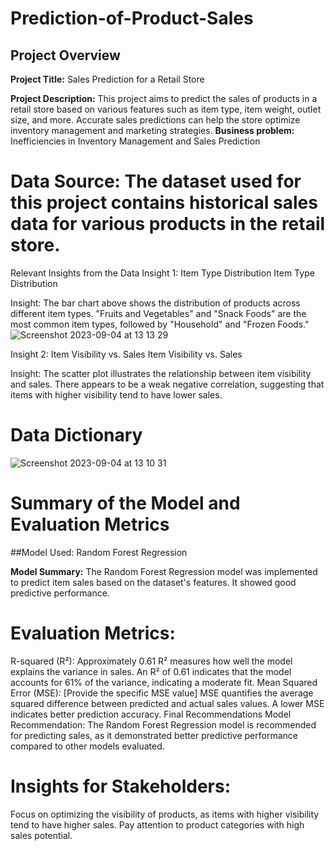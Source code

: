 # Prediction-of-Product-Sales

##  Project Overview
**Project Title:** Sales Prediction for a Retail Store

**Project Description:** This project aims to predict the sales of products in a retail store based on various features such as item type, item weight, outlet size, and more. Accurate sales predictions can help the store optimize inventory management and marketing strategies.
**Business problem:** Inefficiencies in Inventory Management and Sales Prediction


#  Data Source: The dataset used for this project contains historical sales data for various products in the retail store.

Relevant Insights from the Data
Insight 1: Item Type Distribution
Item Type Distribution

Insight: The bar chart above shows the distribution of products across different item types. "Fruits and Vegetables" and "Snack Foods" are the most common item types, followed by "Household" and "Frozen Foods."
![Screenshot 2023-09-04 at 13 13 29](https://github.com/OleFlow/Prediction-of-Product-Sales/assets/106384255/df5cef10-0a3f-4c65-958b-9d84faaeb9e5)

Insight 2: Item Visibility vs. Sales
Item Visibility vs. Sales

Insight: The scatter plot illustrates the relationship between item visibility and sales. There appears to be a weak negative correlation, suggesting that items with higher visibility tend to have lower sales.

#  Data Dictionary
![Screenshot 2023-09-04 at 13 10 31](https://github.com/OleFlow/Prediction-of-Product-Sales/assets/106384255/5c1994f3-6c3f-447d-b447-f019705a26f0)


#  Summary of the Model and Evaluation Metrics
##Model Used: Random Forest Regression

**Model Summary:** The Random Forest Regression model was implemented to predict item sales based on the dataset's features. It showed good predictive performance.

# Evaluation Metrics:

R-squared (R²): Approximately 0.61
R² measures how well the model explains the variance in sales. An R² of 0.61 indicates that the model accounts for 61% of the variance, indicating a moderate fit.
Mean Squared Error (MSE): [Provide the specific MSE value]
MSE quantifies the average squared difference between predicted and actual sales values. A lower MSE indicates better prediction accuracy.
Final Recommendations
Model Recommendation: The Random Forest Regression model is recommended for predicting sales, as it demonstrated better predictive performance compared to other models evaluated.

# Insights for Stakeholders:

Focus on optimizing the visibility of products, as items with higher visibility tend to have higher sales.
Pay attention to product categories with high sales potential.
